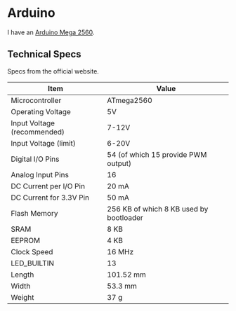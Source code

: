 # Arduino

I have an [Arduino Mega 2560](https://www.arduino.cc/en/Main/ArduinoBoardMega2560).

## Technical Specs

Specs from the official website.

Item                        | Value
----------------------------|------
Microcontroller             | ATmega2560
Operating Voltage           | 5V
Input Voltage (recommended) | 7-12V
Input Voltage (limit)       | 6-20V
Digital I/O Pins            | 54 (of which 15 provide PWM output)
Analog Input Pins           | 16
DC Current per I/O Pin      | 20 mA
DC Current for 3.3V Pin     | 50 mA
Flash Memory                | 256 KB of which 8 KB used by bootloader
SRAM                        | 8 KB
EEPROM                      | 4 KB
Clock Speed                 | 16 MHz
LED_BUILTIN                 | 13
Length                      | 101.52 mm
Width                       | 53.3 mm
Weight                      | 37 g
